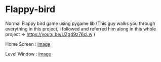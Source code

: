 # Flappy-bird
Normal Flappy bird game using pygame lib (This guy walks you through everything in this project, i followed and referred him along in this whole project => https://youtu.be/UZg49z76cLw )

Home Screen : 
[image](assets/homescreen.png)


Level Window : 
[image](assets/level.png)